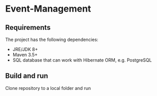 # Event-Management

## Requirements

The project has the following dependencies:

- JRE/JDK 8+
- Maven 3.5+
- SQL database that can work with Hibernate ORM, e.g. PostgreSQL

## Build and run

Clone repository to a local folder and run

